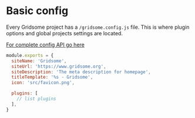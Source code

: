 # Basic config

Every Gridsome project has a `/gridsome.config.js` file. This is where plugin options and global projects settings are located.


[For complete config API go here](/docs/config/)


```js
module.exports = {
  siteName: 'Gridsome',
  siteUrl: 'https://www.gridsome.org',
  siteDescription: 'The meta description for homepage',
  titleTemplate: '%s - Gridsome',
  icon: 'src/favicon.png',

  plugins: [
    // list plugins
  ],
}
```


